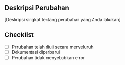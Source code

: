 ## Deskripsi Perubahan

[Deskripsi singkat tentang perubahan yang Anda lakukan]

## Checklist

- [ ] Perubahan telah diuji secara menyeluruh
- [ ] Dokumentasi diperbarui
- [ ] Perubahan tidak menyebabkan error
